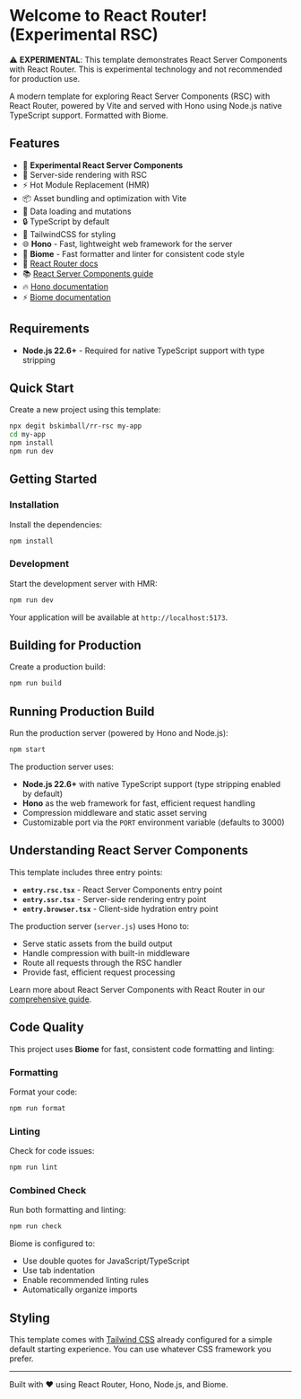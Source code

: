 # Welcome to React Router! (Experimental RSC)

⚠️ **EXPERIMENTAL**: This template demonstrates React Server Components with React Router. This is experimental technology and not recommended for production use.

A modern template for exploring React Server Components (RSC) with React Router, powered by Vite and served with Hono using Node.js native TypeScript support. Formatted with Biome.

## Features

- 🧪 **Experimental React Server Components**
- 🚀 Server-side rendering with RSC
- ⚡️ Hot Module Replacement (HMR)
- 📦 Asset bundling and optimization with Vite
- 🔄 Data loading and mutations
- 🔒 TypeScript by default
- 🎉 TailwindCSS for styling
- 🌐 **Hono** - Fast, lightweight web framework for the server
- 🧹 **Biome** - Fast formatter and linter for consistent code style
- 📖 [React Router docs](https://reactrouter.com/)
- 📚 [React Server Components guide](https://reactrouter.com/how-to/react-server-components)
- 🔥 [Hono documentation](https://hono.dev/)
- ⚡ [Biome documentation](https://biomejs.dev/)

## Requirements

- **Node.js 22.6+** - Required for native TypeScript support with type stripping

## Quick Start

Create a new project using this template:

```bash
npx degit bskimball/rr-rsc my-app
cd my-app
npm install
npm run dev
```

## Getting Started

### Installation

Install the dependencies:

```bash
npm install
```

### Development

Start the development server with HMR:

```bash
npm run dev
```

Your application will be available at `http://localhost:5173`.

## Building for Production

Create a production build:

```bash
npm run build
```

## Running Production Build

Run the production server (powered by Hono and Node.js):

```bash
npm start
```

The production server uses:

- **Node.js 22.6+** with native TypeScript support (type stripping enabled by default)
- **Hono** as the web framework for fast, efficient request handling
- Compression middleware and static asset serving
- Customizable port via the `PORT` environment variable (defaults to 3000)

## Understanding React Server Components

This template includes three entry points:

- **`entry.rsc.tsx`** - React Server Components entry point
- **`entry.ssr.tsx`** - Server-side rendering entry point
- **`entry.browser.tsx`** - Client-side hydration entry point

The production server (`server.js`) uses Hono to:

- Serve static assets from the build output
- Handle compression with built-in middleware
- Route all requests through the RSC handler
- Provide fast, efficient request processing

Learn more about React Server Components with React Router in our [comprehensive guide](https://reactrouter.com/how-to/react-server-components).

## Code Quality

This project uses **Biome** for fast, consistent code formatting and linting:

### Formatting

Format your code:

```bash
npm run format
```

### Linting

Check for code issues:

```bash
npm run lint
```

### Combined Check

Run both formatting and linting:

```bash
npm run check
```

Biome is configured to:

- Use double quotes for JavaScript/TypeScript
- Use tab indentation
- Enable recommended linting rules
- Automatically organize imports

## Styling

This template comes with [Tailwind CSS](https://tailwindcss.com/) already configured for a simple default starting experience. You can use whatever CSS framework you prefer.

---

Built with ❤️ using React Router, Hono, Node.js, and Biome.
